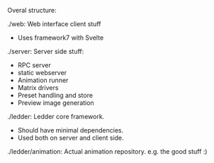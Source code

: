 Overal structure:

./web: Web interface client stuff
 * Uses framework7 with Svelte

./server: Server side stuff:
 * RPC server
 * static webserver
 * Animation runner
 * Matrix drivers 
 * Preset handling and store
 * Preview image generation

./ledder: Ledder core framework. 
 * Should have minimal dependencies.
 * Used both on server and client side.

./ledder/animation: Actual animation repository. e.g. the good stuff :)

